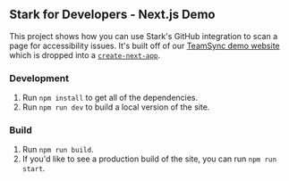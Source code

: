 ## Stark for Developers - Next.js Demo

This project shows how you can use Stark's GitHub integration to scan a page for accessibility issues. It's built off of our [TeamSync demo website](https://teamsync-stark.webflow.io/) which is dropped into a [`create-next-app`](https://github.com/vercel/next.js/tree/canary/packages/create-next-app).

### Development

1. Run `npm install` to get all of the dependencies.
2. Run `npm run dev` to build a local version of the site.

### Build

1. Run `npm run build`.
2. If you'd like to see a production build of the site, you can run `npm run start`.